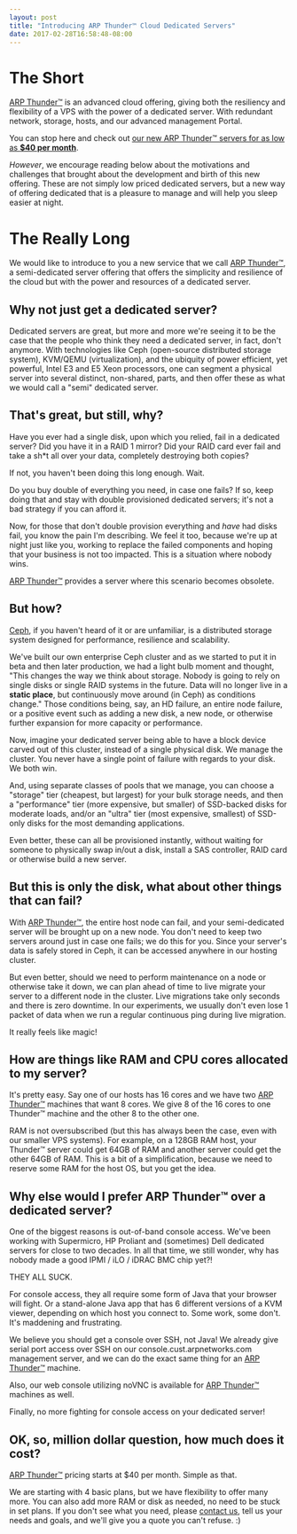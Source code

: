 ```yaml
---
layout: post
title: "Introducing ARP Thunder™ Cloud Dedicated Servers"
date: 2017-02-28T16:58:48-08:00
---
```


The Short
=========

[ARP Thunder™](https://arpnetworks.com/dedicated) is an advanced cloud
offering, giving both the resiliency and flexibility of a VPS with the
power of a dedicated server.  With redundant network, storage, hosts,
and our advanced management Portal.

You can stop here and check out [our new ARP Thunder™
servers for as low as **$40 per month**](https://arpnetworks.com/dedicated).

*However*, we encourage reading below about the motivations and
challenges that brought about the development and birth of this new
offering.  These are not simply low priced dedicated servers, but a new
way of offering dedicated that is a pleasure to manage and will help you
sleep easier at night.

The Really Long
===============

We would like to introduce to you a new service that we call [ARP
Thunder™](https://arpnetworks.com/dedicated), a semi-dedicated server
offering that offers the simplicity and resilience of the cloud but with
the power and resources of a dedicated server.

Why not just get a dedicated server?
------------------------------------

Dedicated servers are great, but more and more we're seeing it to be the
case that the people who think they need a dedicated server, in fact,
don't anymore.  With technologies like Ceph (open-source distributed
storage system), KVM/QEMU (virtualization), and the ubiquity of power
efficient, yet powerful, Intel E3 and E5 Xeon processors, one can
segment a physical server into several distinct, non-shared, parts, and
then offer these as what we would call a "semi" dedicated server.

That's great, but still, why?
-----------------------------

Have you ever had a single disk, upon which you relied, fail in a
dedicated server?  Did you have it in a RAID 1 mirror?  Did your RAID
card ever fail and take a sh*t all over your data, completely destroying
both copies?

If not, you haven't been doing this long enough.  Wait.

Do you buy double of everything you need, in case one fails?  If so,
keep doing that and stay with double provisioned dedicated servers; it's
not a bad strategy if you can afford it.

Now, for those that don't double provision everything and _have_ had
disks fail, you know the pain I'm describing.  We feel it too, because
we're up at night just like you, working to replace the failed
components and hoping that your business is not too impacted.  This is a
situation where nobody wins.

[ARP Thunder™](https://arpnetworks.com/dedicated) provides a server
where this scenario becomes obsolete.

But how?
--------

[Ceph](http://ceph.com), if you haven't heard of it or are unfamiliar,
is a distributed storage system designed for performance, resilience and
scalability.

We've built our own enterprise Ceph cluster and as we started to put it
in beta and then later production, we had a light bulb moment and
thought, "This changes the way we think about storage.  Nobody is going
to rely on single disks or single RAID systems in the future.  Data will
no longer live in a **static place**, but continuously move around (in
Ceph) as conditions change."  Those conditions being, say, an HD
failure, an entire node failure, or a positive event such as adding a
new disk, a new node, or otherwise further expansion for more capacity
or performance.

Now, imagine your dedicated server being able to have a block device
carved out of this cluster, instead of a single physical disk.  We
manage the cluster.  You never have a single point of failure with
regards to your disk.  We both win.

And, using separate classes of pools that we manage, you can choose a
"storage" tier (cheapest, but largest) for your bulk storage needs, and
then a "performance" tier (more expensive, but smaller) of SSD-backed
disks for moderate loads, and/or an "ultra" tier (most expensive,
smallest) of SSD-only disks for the most demanding applications.

Even better, these can all be provisioned instantly, without waiting for
someone to physically swap in/out a disk, install a SAS controller, RAID
card or otherwise build a new server.

But this is only the disk, what about other things that can fail?
-----------------------------------------------------------------

With [ARP Thunder™](https://arpnetworks.com/dedicated), the entire host
node can fail, and your semi-dedicated server will be brought up on a
new node.  You don't need to keep two servers around just in case one
fails; we do this for you.  Since your server's data is safely stored in
Ceph, it can be accessed anywhere in our hosting cluster.

But even better, should we need to perform maintenance on a node or
otherwise take it down, we can plan ahead of time to live migrate your
server to a different node in the cluster.  Live migrations take only
seconds and there is zero downtime.  In our experiments, we usually
don't even lose 1 packet of data when we run a regular continuous ping
during live migration.

It really feels like magic!

How are things like RAM and CPU cores allocated to my server?
-------------------------------------------------------------

It's pretty easy.  Say one of our hosts has 16 cores and we have two
[ARP Thunder™](https://arpnetworks.com/dedicated) machines that want 8
cores.  We give 8 of the 16 cores to one Thunder™ machine and the other
8 to the other one.

RAM is not oversubscribed (but this has always been the case, even with
our smaller VPS systems).  For example, on a 128GB RAM host, your
Thunder™ server could get 64GB of RAM and another server could get the
other 64GB of RAM.  This is a bit of a simplification, because we need
to reserve some RAM for the host OS, but you get the idea.

Why else would I prefer ARP Thunder™ over a dedicated server?
-------------------------------------------------------------

One of the biggest reasons is out-of-band console access.  We've been
working with Supermicro, HP Proliant and (sometimes) Dell dedicated
servers for close to two decades.  In all that time, we still wonder,
why has nobody made a good IPMI / iLO / iDRAC BMC chip yet?!

THEY ALL SUCK.

For console access, they all require some form of Java that your browser
will fight.  Or a stand-alone Java app that has 6 different versions of
a KVM viewer, depending on which host you connect to.  Some work, some
don't.  It's maddening and frustrating.

We believe you should get a console over SSH, not Java!  We already give
serial port access over SSH on our console.cust.arpnetworks.com
management server, and we can do the exact same thing for an [ARP
Thunder™](https://arpnetworks.com/dedicated) machine.

Also, our web console utilizing noVNC is available for [ARP
Thunder™](https://arpnetworks.com/dedicated) machines as well.

Finally, no more fighting for console access on your dedicated server!

OK, so, million dollar question, how much does it cost?
-------------------------------------------------------

[ARP Thunder™](https://arpnetworks.com/dedicated) pricing starts at $40
per month.  Simple as that.

We are starting with 4 basic plans, but we have flexibility to offer
many more.  You can also add more RAM or disk as needed, no need to be
stuck in set plans.  If you don't see what you need, please [contact
us](https://arpnetworks.com/contact), tell us your needs and goals, and
we'll give you a quote you can't refuse. :)
